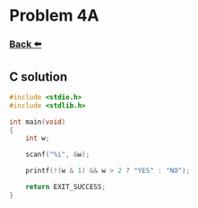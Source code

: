 
# Problem 4A
### [Back ⬅️](README.md)

## **C** solution

```c
#include <stdio.h>
#include <stdlib.h>

int main(void)
{
    int w;

    scanf("%i", &w);

    printf(!(w & 1) && w > 2 ? "YES" : "NO");

    return EXIT_SUCCESS;
}
```